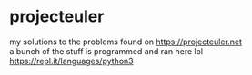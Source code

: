 # projecteuler

my solutions to the problems found on https://projecteuler.net
<br>
a bunch of the stuff is programmed and ran here lol https://repl.it/languages/python3
